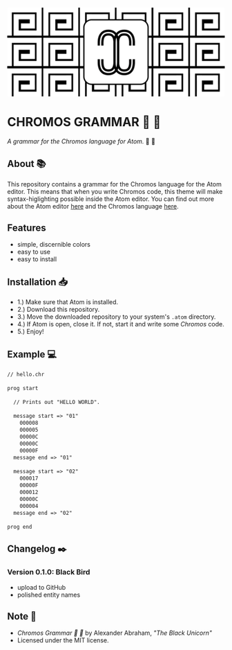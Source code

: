 <p align="center">
 <img src="https://github.com/iamtheblackunicorn/language-chromos/raw/master/assets/banner.png"/>
</p>

# CHROMOS GRAMMAR :rainbow: :scroll:

*A grammar for the Chromos language for Atom.* :rainbow: :scroll:

## About :books:

This repository contains a grammar for the Chromos language for the Atom editor. This means that when you write Chromos code, this theme will make syntax-higlighting possible inside the Atom editor. You can find out more about the Atom editor [here](https://atom.io) and the Chromos language [here](https://github.com/iamtheblackunicorn/Chromos).

## Features

- simple, discernible colors
- easy to use
- easy to install

## Installation :inbox_tray:

- 1.) Make sure that Atom is installed.
- 2.) Download this repository.
- 3.) Move the downloaded repository to your system's `.atom` directory.
- 4.) If Atom is open, close it. If not, start it and write some *Chromos* code.
- 5.) Enjoy!

## Example :computer:

```text
// hello.chr

prog start

  // Prints out "HELLO WORLD".
  
  message start => "01"
    000008
    000005
    00000C
    00000C
    00000F
  message end => "01"
  
  message start => "02"
    000017
    00000F
    000012
    00000C
    000004
  message end => "02"
  
prog end
```

## Changelog :black_nib:

### Version 0.1.0: Black Bird

- upload to GitHub
- polished entity names

## Note :scroll:

- *Chromos Grammar :rainbow: :scroll:* by Alexander Abraham, *"The Black Unicorn"*
- Licensed under the MIT license.
